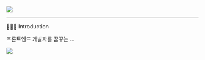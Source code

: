 <img src="https://capsule-render.vercel.app/api?type=venom&color=0:FFAE79,100:FFDB83&height=300&section=header&text=👩🏻‍🌾ONZ👩🏻‍🌾&fontSize=50" />

----------------
👩🏻‍🌾 Introduction

프론트엔드 개발자를 꿈꾸는 ...





<a href="https://github.com/devxb/gitanimals">
  <img src="https://render.gitanimals.org/farms/{ongzzzz}"/>
</a>



